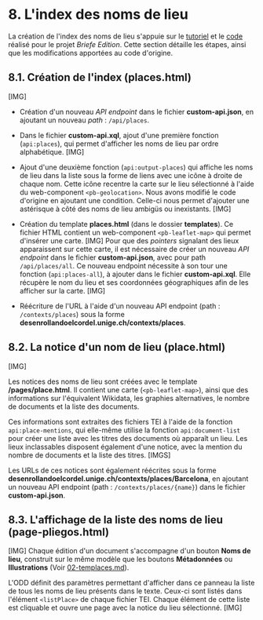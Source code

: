 # 8. L'index des noms de lieu

La création de l'index des noms de lieu s'appuie sur le [tutoriel](https://faq.teipublisher.com/api/) et le [code](https://github.com/stazh/briefedition-escher) réalisé pour le projet *Briefe Edition*. Cette section détaille les étapes, ainsi que les modifications apportées au code d'origine.

## 8.1. Création de l'index (places.html)
[IMG]

- Création d'un nouveau *API endpoint* dans le fichier **custom-api.json**, en ajoutant un nouveau *path* : `/api/places`.
- Dans le fichier **custom-api.xql**, ajout d'une première fonction (`api:places`), qui permet d'afficher les noms de lieu par ordre alphabétique.
[IMG]

- Ajout d'une deuxième fonction (`api:output-places`) qui affiche les noms de lieu dans la liste sous la forme de liens avec une icône à droite de chaque nom. Cette icône recentre la carte sur le lieu sélectionné à l'aide du web-component `<pb-geolocation>`. Nous avons modifié le code d'origine en ajoutant une condition. Celle-ci nous permet d'ajouter une astérisque à côté des noms de lieu ambigüs ou inexistants.
[IMG]

- Création du template **places.html** (dans le dossier **templates**). Ce fichier HTML contient un web-component `<pb-leaflet-map>` qui permet d'insérer une carte.
[IMG]
 Pour que des *pointers* signalant des lieux apparaissent sur cette carte, il est nécessaire de créer un nouveau *API endpoint* dans le fichier **custom-api.json**, avec pour path `/api/places/all`. Ce nouveau endpoint nécessite à son tour une fonction (`api:places-all`), à ajouter dans le fichier **custom-api.xql**. Elle récupère le nom du lieu et ses coordonnées géographiques afin de les afficher sur la carte.
[IMG]

- Réécriture de l'URL à l'aide d'un nouveau API endpoint (path : `/contexts/places`) sous la forme **desenrollandoelcordel.unige.ch/contexts/places**.

## 8.2. La notice d'un nom de lieu (place.html)
[IMG]

Les notices des noms de lieu sont créées avec le template **/pages/place.html**. Il contient une carte (`<pb-leaflet-map>`), ainsi que des informations sur l'équivalent Wikidata, les graphies alternatives, le nombre de documents et la liste des documents.

Ces informations sont extraites des fichiers TEI à l'aide de la fonction `api:place-mentions`, qui elle-même utilise la fonction `api:document-list` pour créer une liste avec les titres des documents où apparaît un lieu. Les lieux inclassables disposent également d'une notice, avec la mention du nombre de documents et la liste des titres.
[IMGS]

Les URLs de ces notices sont également réécrites sous la forme **desenrollandoelcordel.unige.ch/contexts/places/Barcelona**, en ajoutant un nouveau API endpoint (path : `/contexts/places/{name}`) dans le fichier **custom-api.json**.

## 8.3. L'affichage de la liste des noms de lieu (page-pliegos.html)
[IMG]
Chaque édition d'un document s'accompagne d'un bouton **Noms de lieu**, construit sur le même modèle que les boutons **Métadonnées** ou **Illustrations** (Voir [02-templaces.md](02-templates.md)).

L'ODD définit des paramètres permettant d'afficher dans ce panneau la liste de tous les noms de lieu présents dans le texte. Ceux-ci sont listés dans l'élément `<listPlace>` de chaque fichier TEI. Chaque élément de cette liste est cliquable et ouvre une page avec la notice du lieu sélectionné.
[IMG]

